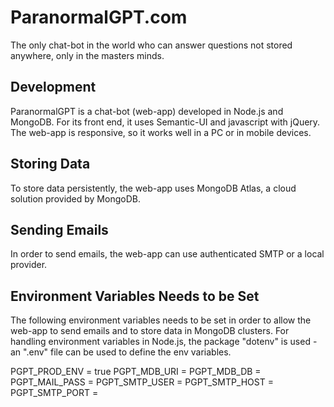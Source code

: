# ParanormalGPT.com
The only chat-bot in the world who can answer questions not stored anywhere, only in the masters minds.

## Development
ParanormalGPT is a chat-bot (web-app) developed in Node.js and MongoDB.
For its front end, it uses Semantic-UI and javascript with jQuery.
The web-app is responsive, so it works well in a PC or in mobile devices.

## Storing Data
To store data persistently, the web-app uses MongoDB Atlas, a cloud solution provided by MongoDB.

## Sending Emails
In order to send emails, the web-app can use authenticated SMTP or a local provider.

## Environment Variables Needs to be Set
The following environment variables needs to be set in order to allow the web-app to send emails and to store data in MongoDB clusters.
For handling environment variables in Node.js, the package "dotenv" is used - an ".env" file can be used to define the env variables.

PGPT_PROD_ENV  = true
PGPT_MDB_URI   = 
PGPT_MDB_DB    = 
PGPT_MAIL_PASS = 
PGPT_SMTP_USER = 
PGPT_SMTP_HOST = 
PGPT_SMTP_PORT = 
